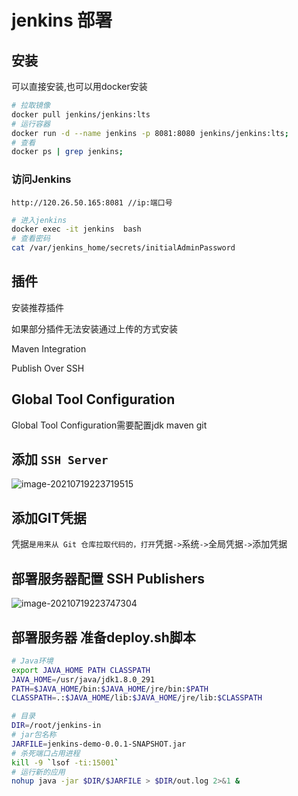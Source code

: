 # jenkins 部署

## 安装

可以直接安装,也可以用docker安装

```sh
# 拉取镜像
docker pull jenkins/jenkins:lts
# 运行容器
docker run -d --name jenkins -p 8081:8080 jenkins/jenkins:lts;
# 查看
docker ps | grep jenkins;
```

### 访问Jenkins

```
http://120.26.50.165:8081 //ip:端口号
```

```sh
# 进入jenkins 
docker exec -it jenkins  bash
# 查看密码
cat /var/jenkins_home/secrets/initialAdminPassword 
```

## 插件

安装推荐插件

如果部分插件无法安装通过上传的方式安装

Maven Integration

Publish Over SSH



## Global Tool Configuration

Global Tool Configuration需要配置jdk maven git 



## 添加 `SSH Server`

![image-20210719223719515](D:\DevEnvironment\Jenkins\Jenkins部署.assets\image-20210719223719515.png)

## 添加GIT凭据

凭据` 是用来从 Git 仓库拉取代码的，打开 `凭据` -> `系统` -> `全局凭据` -> `添加凭据



## 部署服务器配置 SSH Publishers

![image-20210719223747304](D:\DevEnvironment\Jenkins\Jenkins部署.assets\image-20210719223747304.png)

## 部署服务器 准备deploy.sh脚本

```sh
# Java环境
export JAVA_HOME PATH CLASSPATH
JAVA_HOME=/usr/java/jdk1.8.0_291
PATH=$JAVA_HOME/bin:$JAVA_HOME/jre/bin:$PATH
CLASSPATH=.:$JAVA_HOME/lib:$JAVA_HOME/jre/lib:$CLASSPATH

# 目录
DIR=/root/jenkins-in
# jar包名称
JARFILE=jenkins-demo-0.0.1-SNAPSHOT.jar
# 杀死端口占用进程
kill -9 `lsof -ti:15001`
# 运行新的应用
nohup java -jar $DIR/$JARFILE > $DIR/out.log 2>&1 &
```

